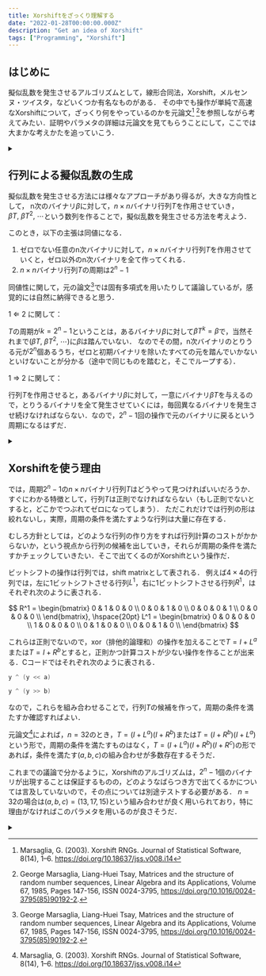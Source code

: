 ```yaml
---
title: Xorshiftをざっくり理解する
date: "2022-01-28T00:00:00.000Z"
description: "Get an idea of Xorshift"
tags: ["Programming", "Xorshift"]
---
```


## はじめに

擬似乱数を発生させるアルゴリズムとして，線形合同法，Xorshift，メルセンヌ・ツイスタ，などいくつか有名なものがある．
その中でも操作が単純で高速なXorshiftについて，ざっくり何をやっているのかを元論文[^1] [^2]を参照しながら考えてみたい．証明やパラメタの詳細は元論文を見てもらうことにして，ここでは大まかな考えかたを追っていこう．

<details><summary></summary>
Es gibt mehrere Algorithmen, Pseudozufallszahlen zu generieren, z.B. Lineare Kongruenzgenratoren, Xorshift, Mersenne Twister und so weiter. 
In diesem Blogartikel disktirern wir über das Konzept des Xorshift Algorithms.
</details>

## 行列による擬似乱数の生成

擬似乱数を発生させる方法には様々なアプローチがあり得るが，大きな方向性として，
n次のバイナリ$\beta$に対して，$n \times n$バイナリ行列$T$を作用させていき，$\beta T,~\beta T^2,~\cdots$という数列を作ることで，擬似乱数を発生させる方法を考えよう．

このとき，以下の主張は同値になる．

1. ゼロでない任意のn次バイナリに対して，$n \times n$バイナリ行列$T$を作用させていくと，ゼロ以外のn次バイナリを全て作ってくれる．
2. $n \times n$バイナリ行列$T$の周期は$2^n-1$

同値性に関して，元の論文[^2]では固有多項式を用いたりして議論しているが，感覚的には自然に納得できると思う．

1 $\Leftarrow$ 2 に関して：

$T$の周期が$k = 2^n-1$ということは，あるバイナリ$\beta$に対して$\beta T^k= \beta$で，当然それまで($\beta T,~\beta T^2,~\cdots$)に$\beta$は踏んでいない．
なのでその間，n次バイナリのとりうる元が$2^n$個あるうち，ゼロと初期バイナリを除いたすべての元を踏んでいかないといけないことが分かる（途中で同じものを踏むと，そこでループする）．

1 $\Rightarrow$ 2 に関して：

行列$T$を作用させると，あるバイナリ$\beta$に対して，一意にバイナリ$\beta T$を与えるので，とりうるバイナリを全て発生させていくには，毎回異なるバイナリを発生させ続けなければならない．なので，$2^n-1$回の操作で元のバイナリに戻るという周期になるはずだ．

<details><summary></summary>
Jetzt denken wir über eine Methode nach, bei der wir eine binäre n×n Matrix auf eine n-th binäre Vektor anwenden und die Folge von binären Vektoren erstellen. 
Um möglichst viele untershiedliche Zahlen zu erzeugen, sollten wir eine Matrix wählen, deren Periode 2&#8319;&minus;1 ist.
</details>

## Xorshiftを使う理由

では，周期$2^n-1$の$n \times n$バイナリ行列$T$はどうやって見つければいいだろうか．
すぐにわかる特徴として，行列$T$は正則でなければならない（もし正則でないとすると，どこかでつぶれてゼロになってしまう）．
ただこれだけでは行列の形は絞れないし，実際，周期の条件を満たすような行列は大量に存在する．

むしろ方針としては，どのような行列の作り方をすれば行列計算のコストがかからないか，という視点から行列の候補を出していき，それらが周期の条件を満たすかチェックしていきたい．そこで出てくるのがXorshiftという操作だ．

ビットシフトの操作は行列では，shift matrixとして表される．
例えば$4 \times 4$の行列では，左に1ビットシフトさせる行列$L^1$，右に1ビットシフトさせる行列$R^1$，はそれぞれ次のように表される．

$$
R^1 = 
\begin{bmatrix}
0 & 1 & 0 & 0 \\
0 & 0 & 1 & 0 \\
0 & 0 & 0 & 1 \\
0 & 0 & 0 & 0 \\
\end{bmatrix}, 
\hspace{20pt}
L^1 = 
\begin{bmatrix}
0 & 0 & 0 & 0 \\
1 & 0 & 0 & 0 \\
0 & 1 & 0 & 0 \\
0 & 0 & 1 & 0 \\
\end{bmatrix}
$$

これらは正則でないので，xor（排他的論理和）の操作を加えることで$T=I+L^a$または$T=I+R^b$とすると，正則かつ計算コストが少ない操作を作ることが出来る．Cコードではそれぞれ次のように表される．

```c
y ^ (y << a)
```

```c
y ^ (y >> b)
```

なので，これらを組み合わせることで，行列$T$の候補を作って，周期の条件を満たすか確認すればよい．

元論文[^1]によれば，$n=32$のとき，$T=(I+L^a)(I+R^b)$または$T=(I+R^b)(I+L^a)$という形で，周期の条件を満たすものはなく，$T=(I+L^a)(I+R^b)(I+R^c)$の形であれば，条件を満たす$(a, b, c)$の組み合わせが多数存在するそうだ．

これまでの議論で分かるように，Xorshiftのアルゴリズムは，$2^n-1$個のバイナリが出現することは保証するものの，どのようなばらつき方で出てくるかについては言及していないので，その点については別途テストする必要がある．
$n=32$の場合は$(a,b,c) = (13,17,15)$という組み合わせが良く用いられており，特に理由がなければこのパラメタを用いるのが良さそうだ．

<details><summary></summary>
Nun die Frage ist, wie man eine Matrix mit einer Periode von 2&#8319;&minus;1 finden.
Eine notwendige Eigenschaft ist, dass die Matrix regelmäßig sein muss.
Das reicht jedoch nicht aus, um die Form der Matrix zu bestimmen.
Daher suchen wir zunächst nach Matrixoperation, die mit geringem Rechenaufwand durchgeführt werden kann. Und dann prüfen wir, ob diese Matrix die Periode-Anforderung erfüllt.
Für solche Matrixoperation ist xor-Shift ein guter Kandidat.
Bit-Shift Operation kann als eine Shift-Matrix beschrieben werden.
Da eine Shift-Matrix nicht regulär ist, führen wir eine zusätzliche xor-Operation durch. Auf diese Weise kann ein regulär Matrixoperation mit geringem Rechenaufwand erstellt werden.
Für n=32 ist es möglich, eine Matirx mit der Periode von 2&#8319;&minus;1 aus drei (oder mehr) xor-Shift Operationen zu erstellen, und normalerweise wird (a, b, c) = (13, 17, 15) verwendet.
</details>


[^1]: Marsaglia, G. (2003). Xorshift RNGs. Journal of Statistical Software, 8(14), 1–6. https://doi.org/10.18637/jss.v008.i14

[^2]: George Marsaglia, Liang-Huei Tsay, Matrices and the structure of random number sequences, Linear Algebra and its Applications, Volume 67, 1985, Pages 147-156, ISSN 0024-3795, https://doi.org/10.1016/0024-3795(85)90192-2.